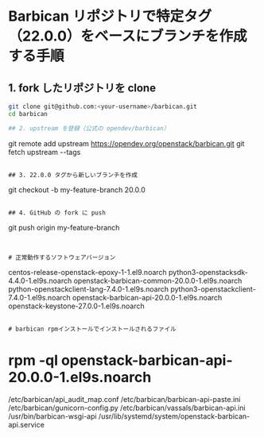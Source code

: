 
# Barbican リポジトリで特定タグ（22.0.0）をベースにブランチを作成する手順

## 1. fork したリポジトリを clone
```bash
git clone git@github.com:<your-username>/barbican.git
cd barbican

## 2. upstream を登録（公式の opendev/barbican） 

```
git remote add upstream https://opendev.org/openstack/barbican.git
git fetch upstream --tags
```

## 3. 22.0.0 タグから新しいブランチを作成

```
git checkout -b my-feature-branch 20.0.0
```

## 4. GitHub の fork に push

```
git push origin my-feature-branch
```


# 正常動作するソフトウェアバージョン

```
centos-release-openstack-epoxy-1-1.el9.noarch
python3-openstacksdk-4.4.0-1.el9s.noarch
openstack-barbican-common-20.0.0-1.el9s.noarch
python-openstackclient-lang-7.4.0-1.el9s.noarch
python3-openstackclient-7.4.0-1.el9s.noarch
openstack-barbican-api-20.0.0-1.el9s.noarch
openstack-keystone-27.0.0-1.el9s.noarch
```

# barbican rpmインストールでインストールされるファイル

```
# rpm -ql openstack-barbican-api-20.0.0-1.el9s.noarch
/etc/barbican/api_audit_map.conf
/etc/barbican/barbican-api-paste.ini
/etc/barbican/gunicorn-config.py
/etc/barbican/vassals/barbican-api.ini
/usr/bin/barbican-wsgi-api
/usr/lib/systemd/system/openstack-barbican-api.service

```



